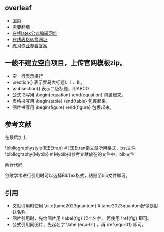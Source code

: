 ## overleaf
- [国内](cn.overleaf.com)
- [需要翻墙](www.overleaf.com)
- [在线latex公式编辑网址](latex.91maths.com)
- [在线表格转换网址](www.tablesgenerator.com)
- [练习作业参看答案](cn.overleaf.com/read/kttyzzzrsyjp)

## 一般不建立空白项目，上传官网模板zip。
- 空一行表示换行
- \section{} 表示罗马大标题Ⅰ、Ⅱ、Ⅲ。
- \subsection{} 表示二级标题，即ABCD
- 公式书写用 \begin{equation}  \end{equation} 包裹起来。
- 表格书写用 \begin{table}  \end{table} 包裹起来。
- 图片书写用 \begin{figure}  \end{figure} 包裹起来。

## 参考文献
在最后加上

\bibliographystyle{IEEEtran}      # IEEEtran指文章所用格式，bst文件
\bibliography{Mybib}              # Mybib指参考文献放在的文件中，bib文件

两行代码

谷歌学术进行引用时可以选择BibTex格式，粘贴至bib文件即可。

## 引用
- 文献引用时使用 \cite{tame2023quantum} # tame2023quantum好像是默认名称
- 图片引用时，先给图片用  \label{fig} 起个名字， 再使用 \ref{fig} 即可。
- 公式引用同图片，先起名字 \label{equ-01} ，再 \ref{equ-01} 即可。
